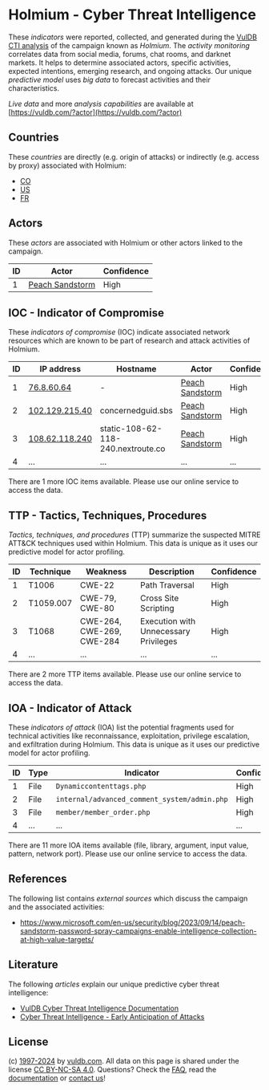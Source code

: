 # Holmium - Cyber Threat Intelligence

These _indicators_ were reported, collected, and generated during the [VulDB CTI analysis](https://vuldb.com/?kb.cti) of the campaign known as _Holmium_. The _activity monitoring_ correlates data from social media, forums, chat rooms, and darknet markets. It helps to determine associated actors, specific activities, expected intentions, emerging research, and ongoing attacks. Our unique _predictive model_ uses _big data_ to forecast activities and their characteristics.

_Live data_ and more _analysis capabilities_ are available at [https://vuldb.com/?actor](https://vuldb.com/?actor)

## Countries

These _countries_ are directly (e.g. origin of attacks) or indirectly (e.g. access by proxy) associated with Holmium:

* [CO](https://vuldb.com/?country.co)
* [US](https://vuldb.com/?country.us)
* [FR](https://vuldb.com/?country.fr)

## Actors

These _actors_ are associated with Holmium or other actors linked to the campaign.

ID | Actor | Confidence
-- | ----- | ----------
1 | [Peach Sandstorm](https://vuldb.com/?actor.peach_sandstorm) | High

## IOC - Indicator of Compromise

These _indicators of compromise_ (IOC) indicate associated network resources which are known to be part of research and attack activities of Holmium.

ID | IP address | Hostname | Actor | Confidence
-- | ---------- | -------- | ----- | ----------
1 | [76.8.60.64](https://vuldb.com/?ip.76.8.60.64) | - | [Peach Sandstorm](https://vuldb.com/?actor.peach_sandstorm) | High
2 | [102.129.215.40](https://vuldb.com/?ip.102.129.215.40) | concernedguid.sbs | [Peach Sandstorm](https://vuldb.com/?actor.peach_sandstorm) | High
3 | [108.62.118.240](https://vuldb.com/?ip.108.62.118.240) | static-108-62-118-240.nextroute.co | [Peach Sandstorm](https://vuldb.com/?actor.peach_sandstorm) | High
4 | ... | ... | ... | ...

There are 1 more IOC items available. Please use our online service to access the data.

## TTP - Tactics, Techniques, Procedures

_Tactics, techniques, and procedures_ (TTP) summarize the suspected MITRE ATT&CK techniques used within Holmium. This data is unique as it uses our predictive model for actor profiling.

ID | Technique | Weakness | Description | Confidence
-- | --------- | -------- | ----------- | ----------
1 | T1006 | CWE-22 | Path Traversal | High
2 | T1059.007 | CWE-79, CWE-80 | Cross Site Scripting | High
3 | T1068 | CWE-264, CWE-269, CWE-284 | Execution with Unnecessary Privileges | High
4 | ... | ... | ... | ...

There are 2 more TTP items available. Please use our online service to access the data.

## IOA - Indicator of Attack

These _indicators of attack_ (IOA) list the potential fragments used for technical activities like reconnaissance, exploitation, privilege escalation, and exfiltration during Holmium. This data is unique as it uses our predictive model for actor profiling.

ID | Type | Indicator | Confidence
-- | ---- | --------- | ----------
1 | File | `Dynamiccontenttags.php` | High
2 | File | `internal/advanced_comment_system/admin.php` | High
3 | File | `member/member_order.php` | High
4 | ... | ... | ...

There are 11 more IOA items available (file, library, argument, input value, pattern, network port). Please use our online service to access the data.

## References

The following list contains _external sources_ which discuss the campaign and the associated activities:

* https://www.microsoft.com/en-us/security/blog/2023/09/14/peach-sandstorm-password-spray-campaigns-enable-intelligence-collection-at-high-value-targets/

## Literature

The following _articles_ explain our unique predictive cyber threat intelligence:

* [VulDB Cyber Threat Intelligence Documentation](https://vuldb.com/?kb.cti)
* [Cyber Threat Intelligence - Early Anticipation of Attacks](https://www.scip.ch/en/?labs.20201022)

## License

(c) [1997-2024](https://vuldb.com/?kb.changelog) by [vuldb.com](https://vuldb.com/?kb.about). All data on this page is shared under the license [CC BY-NC-SA 4.0](https://creativecommons.org/licenses/by-nc-sa/4.0/). Questions? Check the [FAQ](https://vuldb.com/?kb.faq), read the [documentation](https://vuldb.com/?kb) or [contact us](https://vuldb.com/?contact)!
